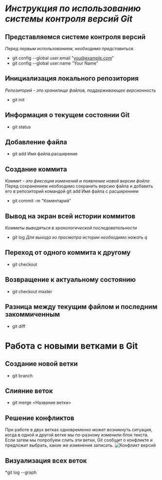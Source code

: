 # *Инструкция по использованию системы контроля версий Git*
## Представляемся системе контроля версий
*Перед первым использованием, необходимо представиться.*
* git config --global user.email "you@example.com"
* git config --global user.name "Your Name"
## Инициализация локального репозитория
*Репозиторий - это хранилище файлов, поддерживающее версионность*
* git init 
## Информация о текущем состоянии Git
* git status
## Добавление файла
* git add Имя файла.расширение
## Создание коммита
*Коммит - это фиксация изменений и появление новой версии файла*
Перед сохранением необходимо сохранить версию файла и добавить его в репозиторий командой git add  Имя файла с расширением
* git commit -m "Коментарий"
## Вывод на экран всей истории коммитов
*Коммиты выводяться в хронологической последовательности*
* git log
*Для выхода из просмотра истории необходимо нажать q*
## Переход от одного коммита к другому
* git checkout
## Возвращение к актуальному состоянию
* git checkout master
## Разница между текущим файлом и последним закоммиченным
* git diff
# Работа с новыми ветками в Git
## Создание новой ветки
* git branch
## Слияние веток 
* git merge <Название ветки>
## Решение конфликтов
При работе в двух ветках одновременно может
возникнуть ситуация, когда в одной и другой
ветке мы по-разному изменили блок текста.
Если затем мы попробуем слить эти ветки, Git
сообщит о конфликте и предложит выбрать,
какие же изменения записать. 
![Конфликт версий](Конфликт.png)
## Визуализация всех веток
*git log --graph
